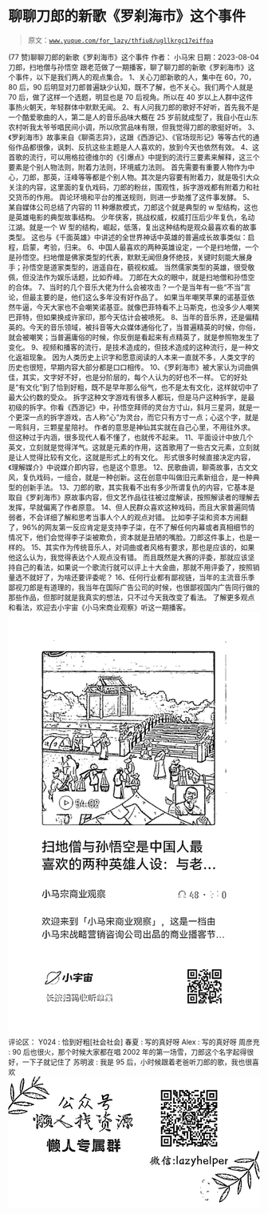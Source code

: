 # 聊聊刀郎的新歌《罗刹海市》这个事件

> 原文：[`www.yuque.com/for_lazy/thfiu8/ugllkrgc17eiffoa`](https://www.yuque.com/for_lazy/thfiu8/ugllkrgc17eiffoa)

<ne-h2 id="82715bb2" data-lake-id="82715bb2"><ne-heading-ext><ne-heading-anchor></ne-heading-anchor><ne-heading-fold></ne-heading-fold></ne-heading-ext><ne-heading-content><ne-text id="u779b7ee8">(77 赞)聊聊刀郎的新歌《罗刹海市》这个事件</ne-text></ne-heading-content></ne-h2> <ne-p id="u4efacf41" data-lake-id="u4efacf41"><ne-text id="ubfea2d90">作者： 小马宋</ne-text></ne-p> <ne-p id="u9e951cd6" data-lake-id="u9e951cd6"><ne-text id="u5bb6ffba">日期：2023-08-04</ne-text></ne-p> <ne-p id="u94e666bd" data-lake-id="u94e666bd"><ne-text id="u9a52891d">刀郎，扫地僧与孙悟空</ne-text></ne-p> <ne-p id="ua61bdc4b" data-lake-id="ua61bdc4b"><ne-text id="ua195d107">跟老范做了一期播客，聊了聊刀郎的新歌《罗刹海市》这个事件，以下是我们两人的观点集合。</ne-text></ne-p> <ne-p id="u19846bc8" data-lake-id="u19846bc8"><ne-text id="u4cdca332">1、关心刀郎新歌的人，集中在 60，70，80 后，90 后明显对刀郎普遍缺少认知，既不了解，也不关心。我们两个人就是 70 后，做了这样一个选题，明显也是 70 后视角。所以在 40 岁以上人群中这件事热火朝天，年轻群体中默默无闻。</ne-text></ne-p> <ne-p id="uf5797929" data-lake-id="uf5797929"><ne-text id="ua98cf7a9">2、有人问我刀郎的歌好不好听，首先我不是一个酷爱歌曲的人，第二是人的音乐品味大概在 25 岁前就成型了，我自小在山东农村听我太爷爷唱民间小调，所以欣赏品味有限，但我觉得刀郎的歌挺好听。</ne-text></ne-p> <ne-p id="uc3ff7098" data-lake-id="uc3ff7098"><ne-text id="ubee687bd">3、《罗刹海市》故事来自《聊斋志异》，这跟《西游记》、《官场现形记》等等古代的通俗作品都很像，讽刺、反抗这些主题是人人喜欢的，放到今天也依然有效。</ne-text></ne-p> <ne-p id="ud80bb394" data-lake-id="ud80bb394"><ne-text id="ub8627ba7">4、这首歌的流行，可以用格拉德维尔的《引爆点》中提到的流行三要素来解释，这三个要素是个别人物法则，附着力法则，环境威力法则。</ne-text></ne-p> <ne-p id="u6c121756" data-lake-id="u6c121756"><ne-text id="ufc131737">首先需要有重要人物作为中心，刀郎，那英，汪峰等等都是个别人物。其次是内容要有附着力，就是吸引大众关注的内容，这里面的复仇戏码，刀郎的粉丝，围观性，拆字游戏都有附着力和社交货币的作用。</ne-text></ne-p> <ne-p id="u4542da25" data-lake-id="u4542da25"><ne-text id="u87c723f6">舆论环境和平台的推送规则，则进一步助推了这件事发酵。</ne-text></ne-p> <ne-p id="u99494ab4" data-lake-id="u99494ab4"><ne-text id="ub89e59c1">5、某自媒体公司总结了内容的 11 种爆款模式，刀郎这个就是典型的 w 型结构，这也是英雄电影的典型故事结构。</ne-text></ne-p> <ne-p id="u016173ad" data-lake-id="u016173ad"><ne-text id="u218ebc8e">少年侠客，挑战权威，权威打压后少年复仇，名动江湖。就是一个 W 型的结构，崛起，低落，复出这种结构是观众最喜欢看的故事类型。</ne-text></ne-p> <ne-p id="u31e853cf" data-lake-id="u31e853cf"><ne-text id="ua245d2d1">这也与《千面英雄》中讲述的全世界神话中英雄的普遍成长故事类似：启程，启蒙，考验，归来。</ne-text></ne-p> <ne-p id="uff850ecf" data-lake-id="uff850ecf"><ne-text id="ue6b59b60">6、中国人最喜欢的两种英雄设定，一个是扫地僧，一个是孙悟空。扫地僧是佛家类型的代表，默默无闻但身怀绝技，关键时刻能大展身手；孙悟空是道家类型的，逍遥自在，藐视权威。</ne-text></ne-p> <ne-p id="u6cfb346d" data-lake-id="u6cfb346d"><ne-text id="ued9120f7">当然儒家类型的英雄，很受敬佩，但没法作为娱乐话题，比如乔峰。</ne-text> <ne-text id="uf63b5f2c">刀郎在大众的眼中，就是扫地僧和孙悟空的合体。</ne-text></ne-p> <ne-p id="ufcf6dbf7" data-lake-id="ufcf6dbf7"><ne-text id="ua530d2b9">7、当时的几个音乐大佬为什么会被攻击？一个是当年有一些“不当”言论，但最主要的是，他们这么多年没有好作品了。</ne-text></ne-p> <ne-p id="u72966ba9" data-lake-id="u72966ba9"><ne-text id="ua4df117a">如果当年嘲笑苹果的诺基亚依然牛逼，今天大家也不会嘲笑诺基亚。就像巴菲特看不上马斯克，也没多少人嘲笑巴菲特，但如果换成许家印，那今天估计会被喷死。</ne-text></ne-p> <ne-p id="u18fbcd99" data-lake-id="u18fbcd99"><ne-text id="u0551576e">8、当年的音乐界，还是偏精英的。今天的音乐领域，被抖音等大众媒体通俗化了，当普遍精英的时候，你俗，就会被嘲笑；当普遍庸俗的时候，你反倒是看起来有点精英了，就是参照物发生了变化。</ne-text></ne-p> <ne-p id="u980a1572" data-lake-id="u980a1572"><ne-text id="ucea2b9b9">9、视频和播客的流行，是技术造成的，但技术造成的这种流行，是一种文化返祖现象。</ne-text></ne-p> <ne-p id="ub61a1afe" data-lake-id="ub61a1afe"><ne-text id="u30f29ccd">因为人类历史上识字和愿意阅读的人本来一直就不多，人类文字的历史也很短，早期内容大部分都是口口相传。</ne-text></ne-p> <ne-p id="u2a870e0e" data-lake-id="u2a870e0e"><ne-text id="u32eee6ba">10、《罗刹海市》被大家认为词曲俱佳，其实，文字好不好，也是分阶层的，每个人认为的好也不一样。</ne-text></ne-p> <ne-p id="ube68e9ad" data-lake-id="ube68e9ad"><ne-text id="u2e261136">它的好处是“有文化”到了恰到好粗，既不是早年那么俗气，也不是太有文化，这样就切中了最大公约数的受众。</ne-text></ne-p> <ne-p id="ud256badd" data-lake-id="ud256badd"><ne-text id="u2fe0b7d3">拆字这种文字游戏有很多人都玩，但是马户这种拆字，是最初级的拆字。你看《西游记》中，孙悟空拜师的灵台方寸山，斜月三星洞，就是一个更深一点的拆字游戏，古人称“心”为灵台，而它只有方寸一点；心这个字，就是一弯斜月，三颗星星陪衬。</ne-text></ne-p> <ne-p id="ua4abf42c" data-lake-id="ua4abf42c"><ne-text id="u8d3cf561">作者的意思是神仙其实就在自己心里，不用往外求。但这种过于内涵，很多现代人看不懂了，也就传不起来。</ne-text></ne-p> <ne-p id="uc4162dd3" data-lake-id="uc4162dd3"><ne-text id="u935c4c4e">11、平面设计中放几个英文，立刻就是觉得洋气。这就是元素的作用，这首歌用了一些古文元素，立刻就是让人觉得比较有文化，这就是形式上的有文化。</ne-text></ne-p> <ne-p id="u3503d287" data-lake-id="u3503d287"><ne-text id="uaa0811c7">形式很多时候直接决定内容，《理解媒介》中说媒介即内容，也是这个意思。</ne-text></ne-p> <ne-p id="u0fa9c1a0" data-lake-id="u0fa9c1a0"><ne-text id="u1b50b1c1">12、民歌曲调，聊斋故事，古文文风，复仇戏码，一组合，就是一种创新。这在创意中叫做旧元素新组合，是一种典型的创新手法。</ne-text></ne-p> <ne-p id="udf01ae12" data-lake-id="udf01ae12"><ne-text id="ua7eb835e">13、刀郎的歌，其实我看不出有多少所谓复仇的内容，它基本是取自《罗刹海市》原故事内容，但文艺作品往往被过度解读，按照解读者的理解去发挥，早就偏离了作者原意。</ne-text></ne-p> <ne-p id="uc1e44a29" data-lake-id="uc1e44a29"><ne-text id="u0481c020">14、但人民群众喜欢这种戏码，而且大家普遍同情弱者，不会详细了解和思考当事人个人的观点对错。</ne-text></ne-p> <ne-p id="udcc8d4b4" data-lake-id="udcc8d4b4"><ne-text id="u31c93b67">比如李子柒和资本方闹翻了，96%的网友第一反应肯定是支持李子柒，在不了解任何内幕或者真相细节的情况下，他们会觉得李子柒被欺负，资本就是丑陋的嘴脸。刀郎这件事上，也是一样的。</ne-text></ne-p> <ne-p id="uca97dfe3" data-lake-id="uca97dfe3"><ne-text id="uca344e70">15、其实作为传统音乐人，对词曲或者风格有要求，那也是应该的，如果他这么认为，我觉得表达个人观点没有错。</ne-text></ne-p> <ne-p id="u9e1a7ce1" data-lake-id="u9e1a7ce1"><ne-text id="u09bd598f">而且既然是大赛的评委，那就应该坚持自己的看法，如果说一个歌流行就可以评上十大金曲，那就不用评委了，按照销量选不就好了，为啥还要评委呢？</ne-text></ne-p> <ne-p id="u32fcda05" data-lake-id="u32fcda05"><ne-text id="u1cae2e16">16、任何行业都有鄙视链，当年的主流音乐季鄙视刀郎是有道理的，我当年在国际广告公司的时候，也很鄙视国内广告同行做的那些作品，但那时就是我真实的想法，只不过今天我改变了看法。</ne-text></ne-p> <ne-p id="uc67d83d8" data-lake-id="uc67d83d8"><ne-text id="uda16c00a">了解更多观点和看法，欢迎去小宇宙《小马宋商业观察》听这一期播客。</ne-text><ne-card data-card-name="image" data-card-type="inline" id="ppJDV" data-event-boundary="card">![](img/a48a6724acf7cb41185c7ec25099faad.png)  <ne-hole id="u605d7404" data-lake-id="u605d7404"><ne-card data-card-name="hr" data-card-type="block" id="I2N9C" data-event-boundary="card"><ne-p id="u0b905814" data-lake-id="u0b905814"><ne-text id="u61ba8ecb">评论区：</ne-text></ne-p> <ne-p id="u94fa39c4" data-lake-id="u94fa39c4"><ne-text id="u7ab2e363">Y024 : 恰到好粗[社会社会]</ne-text> <ne-text id="u6f1227e8">春夏 : 写的真好呀</ne-text> <ne-text id="u94d36e65">Alex : 写的真好呀</ne-text> <ne-text id="ub88260f5">周彦充 : 90 后也很火，那个时候大家都在唱 2002 年的第一场雪，刀郎这个名字起得很好，一下子就记住了</ne-text> <ne-text id="u24e92617">苏明波 : 我是 95 后，小时候跟着老爸听刀郎的歌，我也很喜欢</ne-text></ne-p> <ne-p id="uc8a8a38a" data-lake-id="uc8a8a38a"><ne-card data-card-name="image" data-card-type="inline" id="Gv8B5" data-event-boundary="card">![](img/894d30a529e7c37bcd3392323c99941c.png)  <ne-hole id="u5decfb30" data-lake-id="u5decfb30"><ne-card data-card-name="hr" data-card-type="block" id="VdG8V" data-event-boundary="card"></ne-card></ne-hole></ne-card></ne-p></ne-card></ne-hole></ne-card></ne-p>